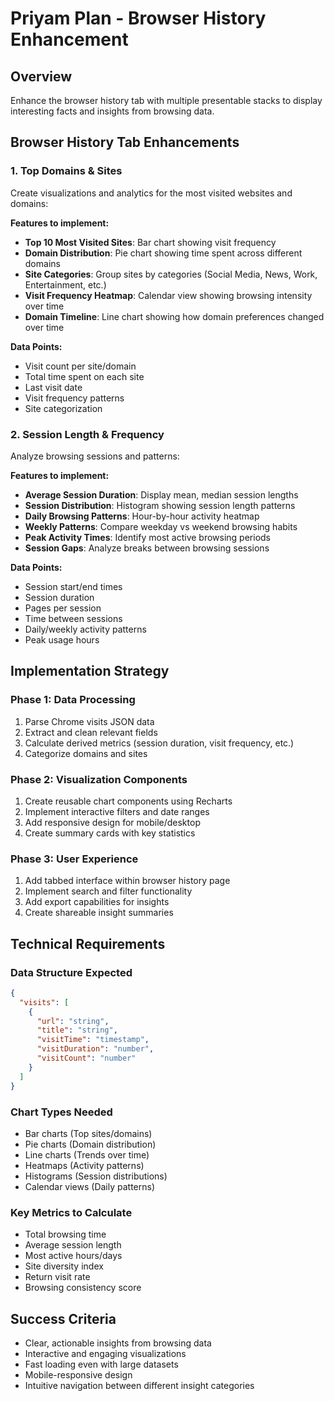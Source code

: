# Priyam Plan - Browser History Enhancement

## Overview
Enhance the browser history tab with multiple presentable stacks to display interesting facts and insights from browsing data.

## Browser History Tab Enhancements

### 1. Top Domains & Sites
Create visualizations and analytics for the most visited websites and domains:

**Features to implement:**
- **Top 10 Most Visited Sites**: Bar chart showing visit frequency
- **Domain Distribution**: Pie chart showing time spent across different domains
- **Site Categories**: Group sites by categories (Social Media, News, Work, Entertainment, etc.)
- **Visit Frequency Heatmap**: Calendar view showing browsing intensity over time
- **Domain Timeline**: Line chart showing how domain preferences changed over time

**Data Points:**
- Visit count per site/domain
- Total time spent on each site
- Last visit date
- Visit frequency patterns
- Site categorization

### 2. Session Length & Frequency
Analyze browsing sessions and patterns:

**Features to implement:**
- **Average Session Duration**: Display mean, median session lengths
- **Session Distribution**: Histogram showing session length patterns
- **Daily Browsing Patterns**: Hour-by-hour activity heatmap
- **Weekly Patterns**: Compare weekday vs weekend browsing habits
- **Peak Activity Times**: Identify most active browsing periods
- **Session Gaps**: Analyze breaks between browsing sessions

**Data Points:**
- Session start/end times
- Session duration
- Pages per session
- Time between sessions
- Daily/weekly activity patterns
- Peak usage hours

## Implementation Strategy

### Phase 1: Data Processing
1. Parse Chrome visits JSON data
2. Extract and clean relevant fields
3. Calculate derived metrics (session duration, visit frequency, etc.)
4. Categorize domains and sites

### Phase 2: Visualization Components
1. Create reusable chart components using Recharts
2. Implement interactive filters and date ranges
3. Add responsive design for mobile/desktop
4. Create summary cards with key statistics

### Phase 3: User Experience
1. Add tabbed interface within browser history page
2. Implement search and filter functionality
3. Add export capabilities for insights
4. Create shareable insight summaries

## Technical Requirements

### Data Structure Expected
```json
{
  "visits": [
    {
      "url": "string",
      "title": "string", 
      "visitTime": "timestamp",
      "visitDuration": "number",
      "visitCount": "number"
    }
  ]
}
```

### Chart Types Needed
- Bar charts (Top sites/domains)
- Pie charts (Domain distribution)
- Line charts (Trends over time)
- Heatmaps (Activity patterns)
- Histograms (Session distributions)
- Calendar views (Daily patterns)

### Key Metrics to Calculate
- Total browsing time
- Average session length
- Most active hours/days
- Site diversity index
- Return visit rate
- Browsing consistency score

## Success Criteria
- Clear, actionable insights from browsing data
- Interactive and engaging visualizations
- Fast loading even with large datasets
- Mobile-responsive design
- Intuitive navigation between different insight categories